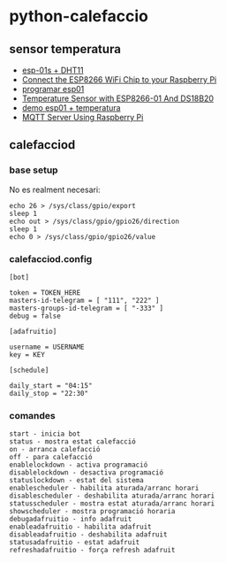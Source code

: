 # python-calefaccio

## sensor temperatura

 * [esp-01s + DHT11](https://www.amazon.es/gp/product/B0793M8LXK/ref=ppx_yo_dt_b_asin_title_o00_s00?ie=UTF8&psc=1)
 * [Connect the ESP8266 WiFi Chip to your Raspberry Pi](https://openhomeautomation.net/connect-esp8266-raspberry-pi)
 * [programar esp01](https://programarfacil.com/podcast/como-configurar-esp01-wifi-esp8266/)
 * [Temperature Sensor with ESP8266-01 And DS18B20](https://www.hackster.io/alessandro-bellafiore/temperature-sensor-with-esp8266-01-and-ds18b20-6a0897)
 * [demo esp01 + temperatura](https://github.com/abflower/homeass-temp_sens/blob/master/ds_sensor.py)
 * [MQTT Server Using Raspberry Pi](https://appcodelabs.com/introduction-to-iot-build-an-mqtt-server-using-raspberry-pi)

## calefacciod

### base setup

No es realment necesari:

```
echo 26 > /sys/class/gpio/export
sleep 1
echo out > /sys/class/gpio/gpio26/direction
sleep 1
echo 0 > /sys/class/gpio/gpio26/value
```
### calefacciod.config

```
[bot]

token = TOKEN_HERE
masters-id-telegram = [ "111", "222" ]
masters-groups-id-telegram = [ "-333" ]
debug = false

[adafruitio]

username = USERNAME
key = KEY

[schedule]

daily_start = "04:15"
daily_stop = "22:30"
```

### comandes
```
start - inicia bot
status - mostra estat calefacció
on - arranca calefacció
off - para calefacció
enablelockdown - activa programació
disablelockdown - desactiva programació
statuslockdown - estat del sistema
enablescheduler - habilita aturada/arranc horari
disablescheduler - deshabilita aturada/arranc horari
statusscheduler - mostra estat aturada/arranc horari
showscheduler - mostra programació horaria
debugadafruitio - info adafruit
enableadafruitio - habilita adafruit
disableadafruitio - deshabilita adafruit
statusadafruitio - estat adafruit
refreshadafruitio - força refresh adafruit
```
